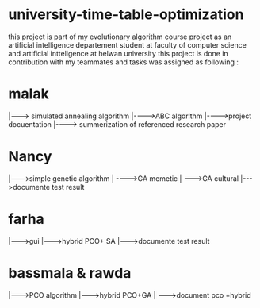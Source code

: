 # university-time-table-optimization
this project is part of my evolutionary algorithm course project as an artificial intelligence departement student 
at faculty of computer science and artificial intteligence at helwan university
this project is done in contribution with my teammates and tasks was assigned as following :
# malak
|---> simulated annealing algorithm 
|---->ABC algorithm
|---->project docuentation
|----> summerization of referenced research paper
# Nancy
|--->simple genetic algorithm 
| ---->GA memetic
| --->GA cultural 
|--->documente test result
# farha
|--->gui
|--->hybrid PCO+ SA
|--->documente test result
# bassmala & rawda
|--->PCO algorithm
|--->hybrid PCO+GA
| --->document pco +hybrid 
